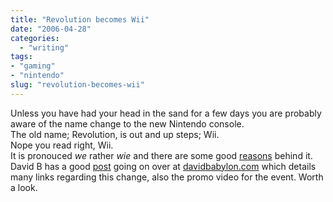 ```yaml
---
title: "Revolution becomes Wii"
date: "2006-04-28"
categories: 
  - "writing"
tags:
- "gaming"
- "nintendo"
slug: "revolution-becomes-wii"
---
```


Unless you have had your head in the sand for a few days you are probably aware of the name change to the new Nintendo console.  
The old name; Revolution, is out and up steps; Wii.  
Nope you read right, Wii.  
It is pronouced _we_ rather _wie_ and there are some good [reasons](https://revolution.nintendo.com/) behind it.  
David B has a good [post](https://davidbabylon.com/2006/04/27/nintendo-wii/) going on over at [davidbabylon.com](https://davidbabylon.com/) which details many links regarding this change, also the promo video for the event. Worth a look.
